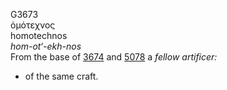 G3673  
ὁμότεχνος  
homotechnos  
*hom-ot‘-ekh-nos*  
From the base of [3674](g3674) and [5078](g5078) a *fellow* *artificer:*
- of the same craft.  
